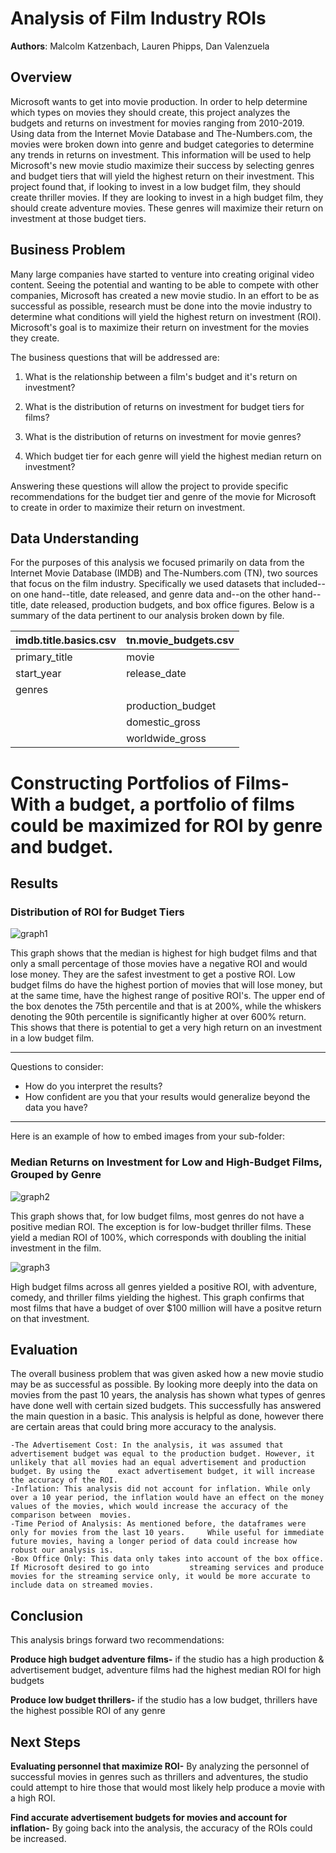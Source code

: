 # Analysis of Film Industry ROIs
**Authors**: Malcolm Katzenbach, Lauren Phipps, Dan Valenzuela

## Overview

Microsoft wants to get into movie production. In order to help determine which types on movies they should create, this project analyzes the budgets and returns on investment for movies ranging from 2010-2019. Using data from the Internet Movie Database and The-Numbers.com, the movies were broken down into genre and budget categories to determine any trends in returns on investment. This information will be used to help Microsoft's new movie studio maximize their success by selecting genres and budget tiers that will yield the highest return on their investment. This project found that, if looking to invest in a low budget film, they should create thriller movies. If they are looking to invest in a high budget film, they should create adventure movies. These genres will maximize their return on investment at those budget tiers. 


## Business Problem

Many large companies have started to venture into creating original video content. Seeing the potential and wanting to be able to compete with other companies, Microsoft has created a new movie studio. In an effort to be as successful as possible, research must be done into the movie industry to determine what conditions will yield the highest return on investment (ROI). Microsoft's goal is to maximize their return on investment for the movies they create. 

The business questions that will be addressed are:

  1) What is the relationship between a film's budget and it's return on investment?

  2) What is the distribution of returns on investment for budget tiers for films?

  3) What is the distribution of returns on investment for movie genres?

  4) Which budget tier for each genre will yield the highest median return on investment?

Answering these questions will allow the project to provide specific recommendations for the budget tier and genre of the movie for Microsoft to create in order to maximize their return on investment. 


## Data Understanding
For the purposes of this analysis we focused primarily on data from the Internet Movie Database (IMDB) and The-Numbers.com (TN), two sources that focus on the film industry. Specifically we used datasets that included--on one hand--title, date released, and genre data and--on the other hand--title, date released, production budgets, and box office figures. Below is a summary of the data pertinent to our analysis broken down by file. 

| imdb.title.basics.csv | tn.movie_budgets.csv |
| --- | --- |
| primary_title | movie |
| start_year | release_date |
| genres |  |
|  | production_budget |
|  | domestic_gross |
|  | worldwide_gross |


**Constructing Portfolios of Films-** With a budget, a portfolio of films could be maximized for ROI by genre and budget.
=======
## Results

### Distribution of ROI for Budget Tiers
![graph1](./images/budgettierboxplot.png)

This graph shows that the median is highest for high budget films and that only a small percentage of those movies have a negative ROI and would lose money. They are the safest investment to get a postive ROI. Low budget films do have the highest portion of movies that will lose money, but at the same time, have the highest range of positive ROI's. The upper end of the box denotes the 75th percentile and that is at 200%, while the whiskers denoting the 90th percentile is significantly higher at over 600% return. This shows that there is potential to get a very high return on an investment in a low budget film.
***
Questions to consider:
* How do you interpret the results?
* How confident are you that your results would generalize beyond the data you have?
***

Here is an example of how to embed images from your sub-folder:

### Median Returns on Investment for Low and High-Budget Films, Grouped by Genre

![graph2](./images/Median_ROI_for_Low_Budget_Films_by_Genre.png)

This graph shows that, for low budget films, most genres do not have a positive median ROI. The exception is for low-budget thriller films. These yield a median ROI of 100%, which corresponds with doubling the initial investment in the film.

![graph3](./images/Median_ROI_for_High_Budget_Films_by_Genre.png)

High budget films across all genres yielded a positive ROI, with adventure, comedy, and thriller films yielding the highest. This graph confirms that most films that have a budget of over $100 million will have a positve return on that investment.


## Evaluation 

The overall business problem that was given asked how a new movie studio may be as successful as possible. By looking more deeply into the data on movies from the past 10 years, the analysis has shown what types of genres have done well with certain sized budgets. This successfully has answered the main question in a basic. This analysis is helpful as done, however there are certain areas that could bring more accuracy to the analysis. 

    -The Advertisement Cost: In the analysis, it was assumed that advertisement budget was equal to the production budget. However, it unlikely that all movies had an equal advertisement and production budget. By using the    exact advertisement budget, it will increase the accuracy of the ROI.
    -Inflation: This analysis did not account for inflation. While only over a 10 year period, the inflation would have an effect on the money values of the movies, which would increase the accuracy of the comparison between  movies.
    -Time Period of Analysis: As mentioned before, the dataframes were only for movies from the last 10 years.     While useful for immediate future movies, having a longer period of data could increase how robust our analysis is.
    -Box Office Only: This data only takes into account of the box office. If Microsoft desired to go into         streaming services and produce movies for the streaming service only, it would be more accurate to include data on streamed movies.
    
    
## Conclusion

This analysis brings forward two recommendations:

**Produce high budget adventure films-** if the studio has a high production & advertisement budget, adventure films had the highest median ROI for high budgets

**Produce low budget thrillers-** if the studio has a low budget, thrillers have the highest possible ROI of any genre


## Next Steps

**Evaluating personnel that maximize ROI-** By analyzing the personnel of successful movies in genres such as thrillers and adventures, the studio could attempt to hire those that would most likely help produce a movie with a high ROI.

**Find accurate advertisement budgets for movies and account for inflation-** By going back into the analysis, the accuracy of the ROIs could be increased.